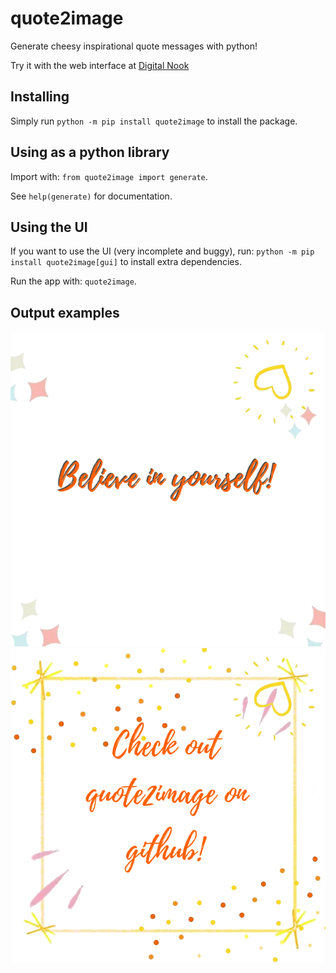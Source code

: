 # quote2image
Generate cheesy inspirational quote messages with python!

Try it with the web interface at <a href="https://digitalnook.net/quote2image/">Digital Nook</a>

## Installing
Simply run `python -m pip install quote2image` to install the package. 

## Using as a python library 
Import with: `from quote2image import generate`.

See `help(generate)` for documentation.   

## Using the UI
If you want to use the UI (very incomplete and buggy), run: `python -m pip install quote2image[gui]` to install extra dependencies.

Run the app with: `quote2image`.

## Output examples

<img src="https://github.com/exciteabletom/quote2image/blob/master/examples/example1.png" />
    
        
<img src="https://github.com/exciteabletom/quote2image/blob/master/examples/example2.png" />
